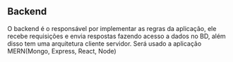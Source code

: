 ## Backend

O backend é o responsável por implementar as regras da aplicação, ele recebe requisições e envia respostas fazendo acesso a dados no BD, além disso tem uma arquitetura cliente servidor. Será usado a aplicação MERN(Mongo, Express, React, Node)